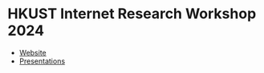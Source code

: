 # HKUST Internet Research Workshop 2024

* [Website](https://tinyurl.com/hkust-irw)
* [Presentations](presentations)
  
